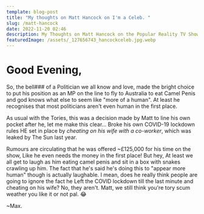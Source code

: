 ```yaml
---
template: blog-post
title: "My thoughts on Matt Hancock on I'm a Celeb. "
slug: /matt-hancock
date: 2022-11-20 02:46
description: My Thoughts on Matt Hancock on the Popular Reality TV Show.
featuredImage: /assets/_127656743_hancockceleb.jpg.webp
---
```

# **Good Evening,**

So, the bell### of a Politician we all know and love, made the bright choice to put his position as an MP on the line to fly to Australia to eat Camel Penis and god knows what else to seem like "more of a human". At least he recognises that most politicians aren't even human in the first place. 

As usual with the Tories, this was a decision made by Matt to line his own pocket after he, let me make this clear... Broke his own COVID-19 lockdown rules HE set in place by *cheating on his wife with a co-worker*, which was leaked by The Sun last year. 

Rumours are circulating that he was offered ~£125,000 for his time on the show, Like he even needs the money in the first place! But hey, At least we all get to laugh as him eating camel penis and sit in a box with snakes crawling up him.
The fact that he's said he's doing this to "appear more human" though is actually laughable. I mean, does he really think people are going to ignore the fact he Left the COVID lockdown till the last minute and cheating on his wife? No, they aren't. Matt, we still think you're tory scum weather you like it or not pal. 😂

~Max.